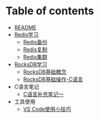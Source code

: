 # Table of contents

* [README](README.md)
* [Redis学习](redis-xue-xi/README.md)
  * [Redis备份](Redis备份.md)
  * [Redis复制](Redis复制.md)
  * [Redis集群](Redis集群.md)
* [RocksDB学习](rocksdb-xue-xi/README.md)
  * [RocksDB基础概念](RocksDB基础概念.md)
  * [RocksDB基础操作-C语言](RocksDB基础操作-C语言.md)
* C语言笔记
  * [C语言补充笔记一](C语言补充笔记一.md)
* 工具使用
  * [VS Code使用小技巧](VSCode使用小技巧.md)

